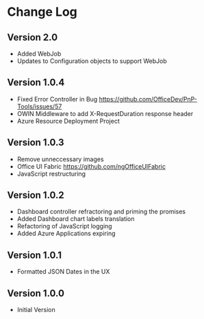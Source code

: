 # Change Log

## Version 2.0
* Added WebJob
* Updates to Configuration objects to support WebJob

## Version 1.0.4
* Fixed Error Controller in Bug https://github.com/OfficeDev/PnP-Tools/issues/57
* OWIN Middleware to add X-RequestDuration response header
* Azure Resource Deployment Project 

## Version 1.0.3
* Remove unneccessary images
* Office UI Fabric  https://github.com/ngOfficeUIFabric
* JavaScript restructuring

## Version 1.0.2
* Dashboard controller refractoring and priming the promises
* Added Dashboard chart labels translation
* Refactoring of JavaScript logging
* Added Azure Applications expiring

## Version 1.0.1
* Formatted JSON Dates in the UX

## Version 1.0.0
* Initial Version